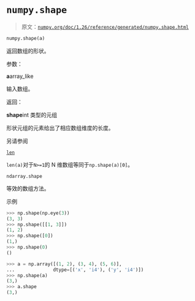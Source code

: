 # `numpy.shape`

> 原文：[`numpy.org/doc/1.26/reference/generated/numpy.shape.html`](https://numpy.org/doc/1.26/reference/generated/numpy.shape.html)

```py
numpy.shape(a)
```

返回数组的形状。

参数：

**a**array_like

输入数组。

返回：

**shape**int 类型的元组

形状元组的元素给出了相应数组维度的长度。

另请参阅

[`len`](https://docs.python.org/3/library/functions.html#len "(在 Python v3.11 中)")

`len(a)`对于`N>=1`的 N 维数组等同于`np.shape(a)[0]`。

`ndarray.shape`

等效的数组方法。

示例

```py
>>> np.shape(np.eye(3))
(3, 3)
>>> np.shape([[1, 3]])
(1, 2)
>>> np.shape([0])
(1,)
>>> np.shape(0)
() 
```

```py
>>> a = np.array([(1, 2), (3, 4), (5, 6)],
...              dtype=[('x', 'i4'), ('y', 'i4')])
>>> np.shape(a)
(3,)
>>> a.shape
(3,) 
```
